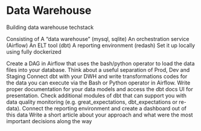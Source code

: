 # Data Warehouse 
Building data warehouse techstack

Consisting of
A “data warehouse” (mysql, sqlite)
An orchestration service (Airflow)
An ELT tool (dbt)
A reporting environment (redash)
Set it up locally using 
fully dockerized 


Create a DAG in Airflow that uses the bash/python operator to load the data files into your database. 
Think about a useful separation of Prod, Dev and Staging
Connect dbt with your DWH and write transformations codes for the data you can execute via the Bash or Python 
operator in Airflow. Write proper documentation for your data models and access the dbt docs UI for presentation. 
Check additional modules of dbt that can support you with data quality monitoring (e.g. great_expectations, 
dbt_expectations or re-data). 
Connect the reporting environment and create a dashboard out of this data
Write a short article about your approach and what were the most important decisions along the way
